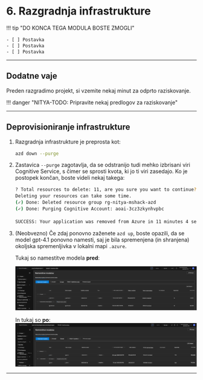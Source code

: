 <!--
CO_OP_TRANSLATOR_METADATA:
{
  "original_hash": "6539a34c770f3ceff282370d72ee74dc",
  "translation_date": "2025-09-25T02:17:48+00:00",
  "source_file": "workshop/docs/instructions/6-Teardown-Infrastructure.md",
  "language_code": "sl"
}
-->
# 6. Razgradnja infrastrukture

!!! tip "DO KONCA TEGA MODULA BOSTE ZMOGLI"

    - [ ] Postavka
    - [ ] Postavka
    - [ ] Postavka

---

## Dodatne vaje

Preden razgradimo projekt, si vzemite nekaj minut za odprto raziskovanje.

!!! danger "NITYA-TODO: Pripravite nekaj predlogov za raziskovanje"

---

## Deprovisioniranje infrastrukture

1. Razgradnja infrastrukture je preprosta kot:
      
      ```bash title="" linenums="0"
      azd down --purge
      ```
1. Zastavica `--purge` zagotavlja, da se odstranijo tudi mehko izbrisani viri Cognitive Service, s čimer se sprosti kvota, ki jo ti viri zasedajo. Ko je postopek končan, boste videli nekaj takega:
      
      ```bash title="" linenums="0"
      ? Total resources to delete: 11, are you sure you want to continue? Yes
      Deleting your resources can take some time.
      (✓) Done: Deleted resource group rg-nitya-mshack-azd
      (✓) Done: Purging Cognitive Account: aoai-3cz3zkynhvpbc

      SUCCESS: Your application was removed from Azure in 11 minutes 4 seconds.
      ```

1. (Neobvezno) Če zdaj ponovno zaženete `azd up`, boste opazili, da se model gpt-4.1 ponovno namesti, saj je bila spremenjena (in shranjena) okoljska spremenljivka v lokalni mapi `.azure`.

      Tukaj so namestitve modela **pred**:

      ![Začetno](../../../../../translated_images/14-deploy-initial.30e4cf1c29b587bc86efd11a0dd0b6ee6bec92ae4425860272179121951bd917.sl.png)

      In tukaj so **po**:
      ![Novo](../../../../../translated_images/14-deploy-new.f7f3c355a3cf7299572bca5941cfeec14090237cd3d20310e347f27564089379.sl.png)

---

